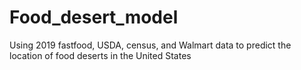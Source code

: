 # Food_desert_model
Using 2019 fastfood, USDA, census, and Walmart data to predict the location of food deserts in the United States
 
